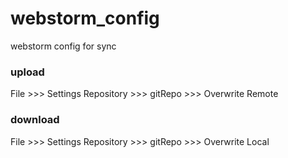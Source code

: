 # webstorm_config
webstorm config for sync

### upload
File >>> Settings Repository >>> gitRepo >>> Overwrite Remote

### download
File >>> Settings Repository >>> gitRepo >>> Overwrite Local

